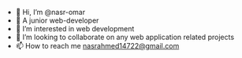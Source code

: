 - 👋 Hi, I’m @nasr-omar
- 🌱 A junior web-developer
- 👀 I’m interested in web development
- 💞️ I’m looking to collaborate on any web application related projects 
- 📫 How to reach me nasrahmed14722@gmail.com

<!---
nasr-omar/nasr-omar is a ✨ special ✨ repository because its `README.md` (this file) appears on your GitHub profile.
You can click the Preview link to take a look at your changes.
--->
